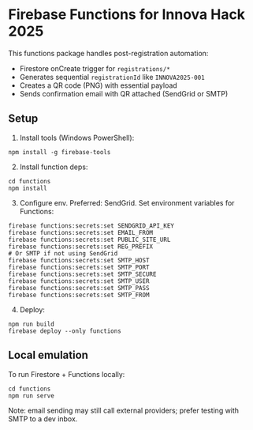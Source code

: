 # Firebase Functions for Innova Hack 2025

This functions package handles post-registration automation:

- Firestore onCreate trigger for `registrations/*`
- Generates sequential `registrationId` like `INNOVA2025-001`
- Creates a QR code (PNG) with essential payload
- Sends confirmation email with QR attached (SendGrid or SMTP)

## Setup

1. Install tools (Windows PowerShell):

```
npm install -g firebase-tools
```

2. Install function deps:

```
cd functions
npm install
```

3. Configure env. Preferred: SendGrid. Set environment variables for Functions:

```
firebase functions:secrets:set SENDGRID_API_KEY
firebase functions:secrets:set EMAIL_FROM
firebase functions:secrets:set PUBLIC_SITE_URL
firebase functions:secrets:set REG_PREFIX
# Or SMTP if not using SendGrid
firebase functions:secrets:set SMTP_HOST
firebase functions:secrets:set SMTP_PORT
firebase functions:secrets:set SMTP_SECURE
firebase functions:secrets:set SMTP_USER
firebase functions:secrets:set SMTP_PASS
firebase functions:secrets:set SMTP_FROM
```

4. Deploy:

```
npm run build
firebase deploy --only functions
```

## Local emulation

To run Firestore + Functions locally:

```
cd functions
npm run serve
```

Note: email sending may still call external providers; prefer testing with SMTP to a dev inbox.
